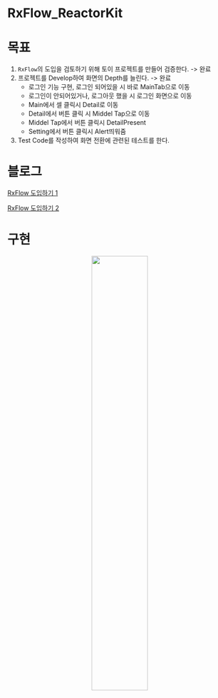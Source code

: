 # RxFlow_ReactorKit

# 목표

1. `RxFlow`의 도입을 검토하기 위해 토이 프로젝트를 만들어 검증한다. -> 완료
2. 프로젝트를 Develop하여 화면의 Depth를 늘린다. -> 완료
   - 로그인 기능 구현, 로그인 되어있을 시 바로 MainTab으로 이동
   - 로그인이 안되어있거나, 로그아웃 했을 시 로그인 화면으로 이동
   - Main에서 셀 클릭시 Detail로 이동
   - Detail에서 버튼 클릭 시 Middel Tap으로 이동
   - Middel Tap에서 버튼 클릭시 DetailPresent
   - Setting에서 버튼 클릭시 Alert띄워줌
4. Test Code를 작성하여 화면 전환에 관련된 테스트를 한다.

# 블로그

[RxFlow 도입하기 1](https://velog.io/@hansangjin96/RxSwift-RxFlow-%EC%A0%81%EC%9A%A9%ED%95%98%EA%B8%B0-1)

[RxFlow 도입하기 2](https://velog.io/@hansangjin96/RxSwift-RxFlow-%EC%A0%81%EC%9A%A9%ED%95%98%EA%B8%B0-2)

# 구현

<center><img src="https://github.com/hansangjin96/RxFlow_ReactorKit/blob/main/%ED%99%94%EB%A9%B4-%EA%B8%B0%EB%A1%9D-2021-04-12-%EC%98%A4%ED%9B%84-4.00.24.gif" width="50%" height="50%"></center>
